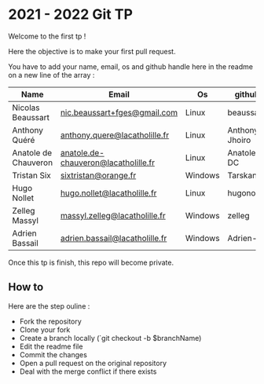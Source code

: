 # 2021 - 2022 Git TP

Welcome to the first tp !

Here the objective is to make your first pull request.

You have to add your name, email, os and github handle here in the readme on a new line of the array :

| Name                 | Email                                | Os      | github         |
| -------------------- | ------------------------------------ | ------- | -------------- |
| Nicolas Beaussart    | nic.beaussart+fges@gmail.com         | Linux   | beaussan       |
| Anthony Quéré        | anthony.quere@lacatholille.fr        | Linux   | Anthony-Jhoiro |
| Anatole de Chauveron | anatole.de-chauveron@lacatholille.fr | Linux   | Anatole-DC     |
| Tristan Six          | sixtristan@orange.fr                 | Windows | Tarskan        |
| Hugo Nollet          | hugo.nollet@lacatholille.fr          | Linux   | hugonollet     |
| Zelleg Massyl        | massyl.zelleg@lacatholille.fr        | Windows | zelleg         |
| Adrien Bassail       | adrien.bassail@lacatholille.fr       | Windows | Adrien-Ba      |

Once this tp is finish, this repo will become private.

## How to

Here are the step ouline :

- Fork the repository
- Clone your fork
- Create a branch locally (`git checkout -b $branchName)
- Edit the readme file
- Commit the changes
- Open a pull request on the original repository
- Deal with the merge conflict if there exists
